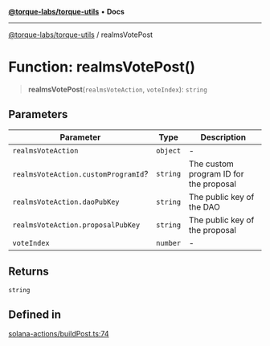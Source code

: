 [**@torque-labs/torque-utils**](../README.md) • **Docs**

***

[@torque-labs/torque-utils](../README.md) / realmsVotePost

# Function: realmsVotePost()

> **realmsVotePost**(`realmsVoteAction`, `voteIndex`): `string`

## Parameters

| Parameter | Type | Description |
| ------ | ------ | ------ |
| `realmsVoteAction` | `object` | - |
| `realmsVoteAction.customProgramId`? | `string` | The custom program ID for the proposal |
| `realmsVoteAction.daoPubKey` | `string` | The public key of the DAO |
| `realmsVoteAction.proposalPubKey` | `string` | The public key of the proposal |
| `voteIndex` | `number` | - |

## Returns

`string`

## Defined in

[solana-actions/buildPost.ts:74](https://github.com/torque-labs/torque-utils/blob/a612e615fa21888d00ebb7bf70f9910fab4be80a/solana-actions/buildPost.ts#L74)
